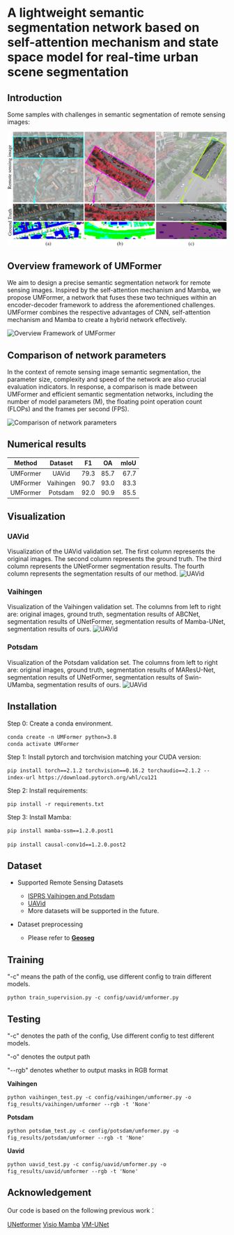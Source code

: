 # A lightweight semantic segmentation network based on self-attention mechanism and state space model for real-time urban scene segmentation

## Introduction

Some samples with challenges in semantic segmentation of remote sensing images:

![Introduction](/Image/introduction.jpg)


## Overview framework of UMFormer

We aim to design a precise semantic segmentation network for remote sensing images. Inspired by the self-attention mechanism and Mamba, we propose UMFormer, a network that fuses these two techniques within an encoder-decoder framework to address the aforementioned challenges. UMFormer combines the respective advantages of CNN, self-attention mechanism and Mamba to create a hybrid network effectively.

![Overview Framework of UMFormer](/Image/UMFormer.jpg)

## Comparison of network parameters

In the context of remote sensing image semantic segmentation, the parameter size, complexity and speed of the network are also crucial evaluation indicators. In response, a comparison is made between UMFormer and efficient semantic segmentation networks, including the number of model parameters (M), the floating point operation count (FLOPs) and the frames per second (FPS).

![Comparison of network parameters](/Image/Comparison-of-network-parameters.jpg)

## Numerical results
|   Method   |  Dataset  |  F1  |  OA  | mIoU |
|:----------:|:---------:|:----:|:----:|-----:|
|  UMFormer  |   UAVid   | 79.3 | 85.7 | 67.7 |
|  UMFormer  | Vaihingen | 90.7 | 93.0 | 83.3 |
|  UMFormer  |  Potsdam  | 92.0 | 90.9 | 85.5 |


## Visualization

### UAVid
Visualization of the UAVid validation set. The first column represents the original images. The second column represents the ground truth. The third column represents the UNetFormer segmentation results. The fourth column represents the segmentation results of our method.
![UAVid](/Image/uavid.jpg)

### Vaihingen
Visualization of the Vaihingen validation set. The columns from left to right are: original images, ground truth, segmentation results of ABCNet, segmentation results of UNetFormer, segmentation results of Mamba-UNet, segmentation results of ours.
![UAVid](/Image/vaihingen.jpg)

### Potsdam
Visualization of the Potsdam validation set. The columns from left to right are: original images, ground truth, segmentation results of MAResU-Net, segmentation results of UNetFormer, segmentation results of Swin-UMamba, segmentation results of ours.
![UAVid](/Image/potsdam.jpg)


## Installation

Step 0: Create a conda environment.
```
conda create -n UMFormer python=3.8
conda activate UMFormer
```

Step 1: Install pytorch and torchvision matching your CUDA version:
```
pip install torch==2.1.2 torchvision==0.16.2 torchaudio==2.1.2 --index-url https://download.pytorch.org/whl/cu121
```

Step 2: Install requirements:
```
pip install -r requirements.txt
```

Step 3: Install Mamba:
```
pip install mamba-ssm==1.2.0.post1

pip install causal-conv1d==1.2.0.post2
```

## Dataset

- Supported Remote Sensing Datasets
  - [ISPRS Vaihingen and Potsdam](https://www.isprs.org/education/benchmarks/UrbanSemLab/default.aspx) 
  - [UAVid](https://uavid.nl/)
  - More datasets will be supported in the future.
  
- Dataset preprocessing
  - Please refer to [**Geoseg**](https://github.com/WangLibo1995/GeoSeg)

## Training
"-c" means the path of the config, use different config to train different models.
```
python train_supervision.py -c config/uavid/umformer.py
```

## Testing
"-c" denotes the path of the config, Use different config to test different models.

"-o" denotes the output path

"--rgb" denotes whether to output masks in RGB format

**Vaihingen**
```
python vaihingen_test.py -c config/vaihingen/umformer.py -o fig_results/vaihingen/umformer --rgb -t 'None'
```

**Potsdam**
```
python potsdam_test.py -c config/potsdam/umformer.py -o fig_results/potsdam/umformer --rgb -t 'None'
```

**Uavid**
```
python uavid_test.py -c config/uavid/umformer.py -o fig_results/uavid/umformer --rgb -t 'None'
```

## Acknowledgement

Our code is based on the following previous work：  

[UNetformer](https://github.com/WangLibo1995/GeoSeg)
[Visio Mamba](https://github.com/hustvl/Vim)
[VM-UNet](https://github.com/JCruan519/VM-UNet/tree/main)



